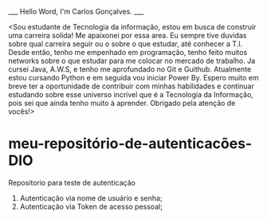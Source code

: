 
___ Hello Word, I'm Carlos Gonçalves. ___

 <Sou estudante de Tecnologia da informação, estou em busca de construir uma carreira solida!
Me apaixonei por essa area.
Eu sempre tive duvidas sobre qual carreira seguir ou o sobre o que estudar, até conhecer a T.I. Desde então, tenho me empenhado em programação, tenho feito muitos networks sobre o que estudar para me colocar no mercado de trabalho.
Ja cursei Java, A.W.S, e tenho me aprofundado no Git e Guithub. Atualmente estou cursando Python e em seguida vou iniciar Power By.
Espero muito em breve ter a oportunidade de contribuir com minhas habilidades  e continuar estudando sobre esse universo incrivel que é a Tecnologia da Informação, pois sei que ainda tenho muito à aprender.
Obrigado pela atenção de vocês!>



# meu-repositório-de-autenticacões-DIO
Repositorio para teste de autenticação
1. Autenticação via nome de usuário e senha;
2. Autenticação via Token de acesso pessoal;